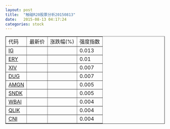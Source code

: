 ```yaml
---
layout: post
title:  "触碰R20股票分析20150813"
date:   2015-08-13 04:17:24
categories: stock
---
```

<script type="text/javascript">
var stockList = []
stockList.push('gb_ig');
stockList.push('gb_ery');
stockList.push('gb_xiv');
stockList.push('gb_dug');
stockList.push('gb_amgn');
stockList.push('gb_sndk');
stockList.push('gb_wbai');
stockList.push('gb_qlik');
stockList.push('gb_cni');
</script>

<table border="1">
 <tr>
 <td>代码</td>
  <td>最新价</td>
  <td>涨跌幅(%)</td>
 <td>强度指数</td>
</tr>
  <tr id="ig"><td><a href="http://stock.finance.sina.com.cn/usstock/quotes/IG.html" target="_blank">IG</a></td><td></td><td></td><td>0.013</td></tr>
  <tr id="ery"><td><a href="http://stock.finance.sina.com.cn/usstock/quotes/ERY.html" target="_blank">ERY</a></td><td></td><td></td><td>0.01</td></tr>
  <tr id="xiv"><td><a href="http://stock.finance.sina.com.cn/usstock/quotes/XIV.html" target="_blank">XIV</a></td><td></td><td></td><td>0.007</td></tr>
  <tr id="dug"><td><a href="http://stock.finance.sina.com.cn/usstock/quotes/DUG.html" target="_blank">DUG</a></td><td></td><td></td><td>0.007</td></tr>
  <tr id="amgn"><td><a href="http://stock.finance.sina.com.cn/usstock/quotes/AMGN.html" target="_blank">AMGN</a></td><td></td><td></td><td>0.005</td></tr>
  <tr id="sndk"><td><a href="http://stock.finance.sina.com.cn/usstock/quotes/SNDK.html" target="_blank">SNDK</a></td><td></td><td></td><td>0.005</td></tr>
  <tr id="wbai"><td><a href="http://stock.finance.sina.com.cn/usstock/quotes/WBAI.html" target="_blank">WBAI</a></td><td></td><td></td><td>0.004</td></tr>
  <tr id="qlik"><td><a href="http://stock.finance.sina.com.cn/usstock/quotes/QLIK.html" target="_blank">QLIK</a></td><td></td><td></td><td>0.004</td></tr>
  <tr id="cni"><td><a href="http://stock.finance.sina.com.cn/usstock/quotes/CNI.html" target="_blank">CNI</a></td><td></td><td></td><td>0.004</td></tr>
</table>
